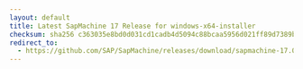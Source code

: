 ```yaml
---
layout: default
title: Latest SapMachine 17 Release for windows-x64-installer
checksum: sha256 c363035e8bd0d031cd1cadb4d5094c88bcaa5956d021ff89d7389baca0208ebb
redirect_to:
  - https://github.com/SAP/SapMachine/releases/download/sapmachine-17.0.10/sapmachine-jdk-17.0.10_windows-x64_bin.msi
---
```

